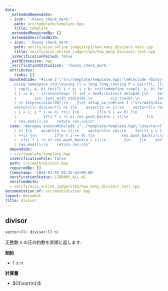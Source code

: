 ```yaml
---
data:
  _extendedDependsOn:
  - icon: ':heavy_check_mark:'
    path: src/template/template.hpp
    title: template
  _extendedRequiredBy: []
  _extendedVerifiedWith:
  - icon: ':heavy_check_mark:'
    path: verify/aizu_online_judge/itp1/how_many_divisors.test.cpp
    title: verify/aizu_online_judge/itp1/how_many_divisors.test.cpp
  _isVerificationFailed: false
  _pathExtension: hpp
  _verificationStatusIcon: ':heavy_check_mark:'
  attributes:
    links: []
  bundledCode: "#line 2 \"src/template/template.hpp\"\n#include <bits/stdc++.h>\n\
    using namespace std;\nusing ll = long long;\nusing P = pair<ll, ll>;\n#define\
    \ rep(i, a, b) for(ll i = a; i < b; ++i)\n#define rrep(i, a, b) for(ll i = a;\
    \ i >= b; --i)\nconstexpr ll inf = 4e18;\nstruct SetupIO {\n    SetupIO() {\n\
    \        ios::sync_with_stdio(0);\n        cin.tie(0);\n        cout << fixed\
    \ << setprecision(30);\n    }\n} setup_io;\n#line 3 \"src/math/divisor.hpp\"\n\
    vector<ll> divisor(ll n) {\n    assert(n >= 1);\n    vector<ll> res;\n    for(ll\
    \ i = 1; i * i <= n; ++i) {\n        if(n % i == 0) {\n            res.push_back(i);\n\
    \            if(i * i != n) res.push_back(n / i);\n        }\n    }\n    sort(res.begin(),\
    \ res.end());\n    return res;\n}\n"
  code: "#pragma once\n#include \"../template/template.hpp\"\nvector<ll> divisor(ll\
    \ n) {\n    assert(n >= 1);\n    vector<ll> res;\n    for(ll i = 1; i * i <= n;\
    \ ++i) {\n        if(n % i == 0) {\n            res.push_back(i);\n          \
    \  if(i * i != n) res.push_back(n / i);\n        }\n    }\n    sort(res.begin(),\
    \ res.end());\n    return res;\n}"
  dependsOn:
  - src/template/template.hpp
  isVerificationFile: false
  path: src/math/divisor.hpp
  requiredBy: []
  timestamp: '2024-01-03 04:25:42+09:00'
  verificationStatus: LIBRARY_ALL_AC
  verifiedWith:
  - verify/aizu_online_judge/itp1/how_many_divisors.test.cpp
documentation_of: src/math/divisor.hpp
layout: document
title: divisor
---
```


## divisor

```cpp
vector<ll> divisor(ll n)
```

正整数 $n$ の正の約数を昇順に返します．

**制約**

- $1 \leq n$

**計算量**

- $O(\sqrt{n})$